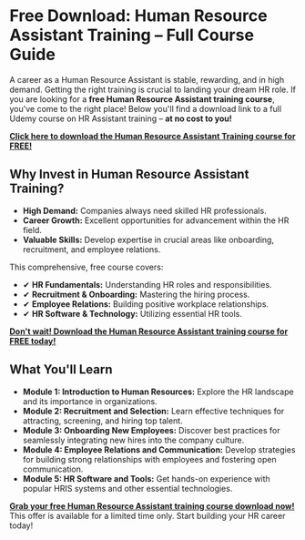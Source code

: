 # Free Download: Human Resource Assistant Training – Full Course Guide

A career as a Human Resource Assistant is stable, rewarding, and in high demand. Getting the right training is crucial to landing your dream HR role. If you are looking for a **free Human Resource Assistant training course**, you've come to the right place! Below you'll find a download link to a full Udemy course on HR Assistant training – **at no cost to you!**

[**Click here to download the Human Resource Assistant Training course for FREE!**](https://udemywork.com/human-resource-assistant-training)

## Why Invest in Human Resource Assistant Training?

*   **High Demand:** Companies always need skilled HR professionals.
*   **Career Growth:** Excellent opportunities for advancement within the HR field.
*   **Valuable Skills:** Develop expertise in crucial areas like onboarding, recruitment, and employee relations.

This comprehensive, free course covers:

*   ✔ **HR Fundamentals:** Understanding HR roles and responsibilities.
*   ✔ **Recruitment & Onboarding:** Mastering the hiring process.
*   ✔ **Employee Relations:** Building positive workplace relationships.
*   ✔ **HR Software & Technology:** Utilizing essential HR tools.

[**Don't wait! Download the Human Resource Assistant training course for FREE today!**](https://udemywork.com/human-resource-assistant-training)

## What You'll Learn

*   **Module 1: Introduction to Human Resources:** Explore the HR landscape and its importance in organizations.
*   **Module 2: Recruitment and Selection:** Learn effective techniques for attracting, screening, and hiring top talent.
*   **Module 3: Onboarding New Employees:** Discover best practices for seamlessly integrating new hires into the company culture.
*   **Module 4: Employee Relations and Communication:** Develop strategies for building strong relationships with employees and fostering open communication.
*   **Module 5: HR Software and Tools:** Get hands-on experience with popular HRIS systems and other essential technologies.

**[Grab your free Human Resource Assistant training course download now!](https://udemywork.com/human-resource-assistant-training)** This offer is available for a limited time only. Start building your HR career today!
